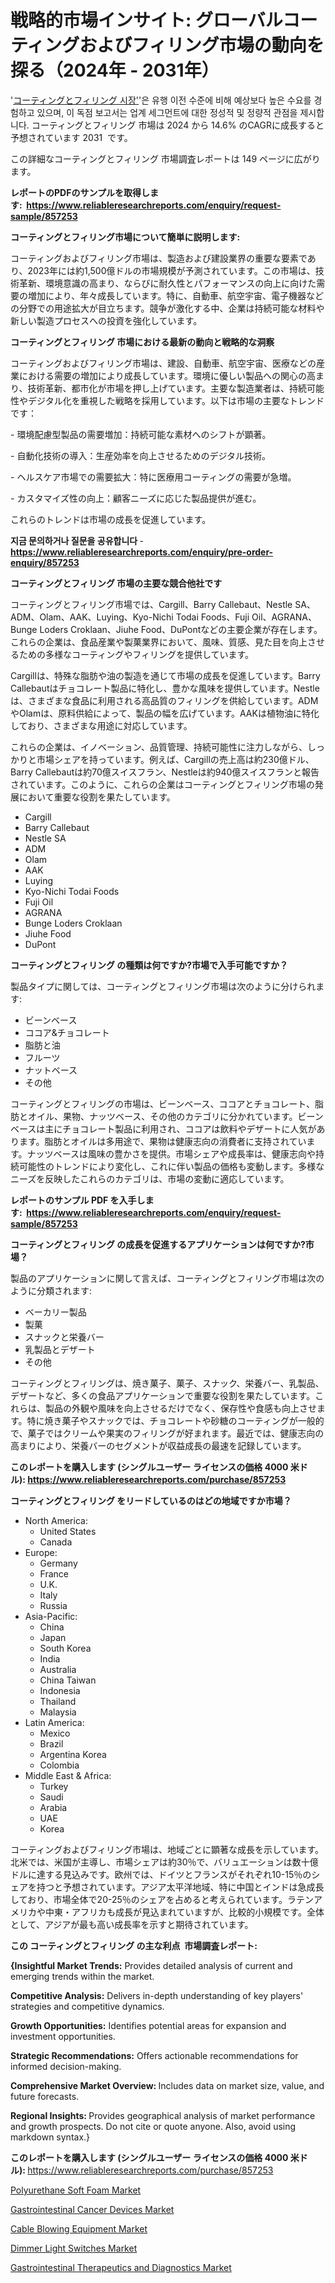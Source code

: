 <p><h1>戦略的市場インサイト: グローバルコーティングおよびフィリング市場の動向を探る（2024年 - 2031年）</h1></p><p>'<a href="https://www.reliableresearchreports.com/coatings-and-fillings-r857253?utm_campaign=107&utm_medium=36&utm_source=Github&utm_content=ia&utm_term=17102024&utm_id=coatings-and-fillings">コーティングとフィリング 시장'</a>'은 유행 이전 수준에 비해 예상보다 높은 수요를 경험하고 있으며, 이 독점 보고서는 업계 세그먼트에 대한 정성적 및 정량적 관점을 제시합니다. コーティングとフィリング 市場は 2024 から 14.6% のCAGRに成長すると予想されています 2031&nbsp; です。</p>
<p>この詳細なコーティングとフィリング 市場調査レポートは 149 ページに広がります。</p>
<p><strong>レポートのPDFのサンプルを取得します</strong><strong>:&nbsp;&nbsp;<a href="https://www.reliableresearchreports.com/enquiry/request-sample/857253?utm_campaign=107&utm_medium=36&utm_source=Github&utm_content=ia&utm_term=17102024&utm_id=coatings-and-fillings">https://www.reliableresearchreports.com/enquiry/request-sample/857253</a></strong></p>
<p><strong>コーティングとフィリング市場について簡単に説明します:</strong></p>
<p><p>コーティングおよびフィリング市場は、製造および建設業界の重要な要素であり、2023年には約1,500億ドルの市場規模が予測されています。この市場は、技術革新、環境意識の高まり、ならびに耐久性とパフォーマンスの向上に向けた需要の増加により、年々成長しています。特に、自動車、航空宇宙、電子機器などの分野での用途拡大が目立ちます。競争が激化する中、企業は持続可能な材料や新しい製造プロセスへの投資を強化しています。</p></p>
<p><strong>コーティングとフィリング 市場における最新の動向と戦略的な洞察</strong></p>
<p><p>コーティングおよびフィリング市場は、建設、自動車、航空宇宙、医療などの産業における需要の増加により成長しています。環境に優しい製品への関心の高まり、技術革新、都市化が市場を押し上げています。主要な製造業者は、持続可能性やデジタル化を重視した戦略を採用しています。以下は市場の主要なトレンドです：</p><p>- 環境配慮型製品の需要増加：持続可能な素材へのシフトが顕著。</p><p>- 自動化技術の導入：生産効率を向上させるためのデジタル技術。</p><p>- ヘルスケア市場での需要拡大：特に医療用コーティングの需要が急増。</p><p>- カスタマイズ性の向上：顧客ニーズに応じた製品提供が進む。 </p><p>これらのトレンドは市場の成長を促進しています。</p></p>
<p><strong>지금 문의하거나 질문을 공유합니다</strong><strong>&nbsp;</strong>-<strong><a href="https://www.reliableresearchreports.com/enquiry/pre-order-enquiry/857253?utm_campaign=107&utm_medium=36&utm_source=Github&utm_content=ia&utm_term=17102024&utm_id=coatings-and-fillings">https://www.reliableresearchreports.com/enquiry/pre-order-enquiry/857253</a></strong></p>
<p><strong>コーティングとフィリング 市場の主要な競合他社です</strong></p>
<p><p>コーティングとフィリング市場では、Cargill、Barry Callebaut、Nestle SA、ADM、Olam、AAK、Luying、Kyo-Nichi Todai Foods、Fuji Oil、AGRANA、Bunge Loders Croklaan、Jiuhe Food、DuPontなどの主要企業が存在します。これらの企業は、食品産業や製菓業界において、風味、質感、見た目を向上させるための多様なコーティングやフィリングを提供しています。</p><p>Cargillは、特殊な脂肪や油の製造を通じて市場の成長を促進しています。Barry Callebautはチョコレート製品に特化し、豊かな風味を提供しています。Nestleは、さまざまな食品に利用される高品質のフィリングを供給しています。ADMやOlamは、原料供給によって、製品の幅を広げています。AAKは植物油に特化しており、さまざまな用途に対応しています。</p><p>これらの企業は、イノベーション、品質管理、持続可能性に注力しながら、しっかりと市場シェアを持っています。例えば、Cargillの売上高は約230億ドル、Barry Callebautは約70億スイスフラン、Nestleは約940億スイスフランと報告されています。このように、これらの企業はコーティングとフィリング市場の発展において重要な役割を果たしています。</p></p>
<p><ul><li>Cargill</li><li>Barry Callebaut</li><li>Nestle SA</li><li>ADM</li><li>Olam</li><li>AAK</li><li>Luying</li><li>Kyo-Nichi Todai Foods</li><li>Fuji Oil</li><li>AGRANA</li><li>Bunge Loders Croklaan</li><li>Jiuhe Food</li><li>DuPont</li></ul></p>
<p><strong>コーティングとフィリング の種類は何ですか?市場で入手可能ですか？</strong></p>
<p>製品タイプに関しては、コーティングとフィリング市場は次のように分けられます:</p>
<p><ul><li>ビーンベース</li><li>ココア&チョコレート</li><li>脂肪と油</li><li>フルーツ</li><li>ナットベース</li><li>その他</li></ul></p>
<p><p>コーティングとフィリングの市場は、ビーンベース、ココアとチョコレート、脂肪とオイル、果物、ナッツベース、その他のカテゴリに分かれています。ビーンベースは主にチョコレート製品に利用され、ココアは飲料やデザートに人気があります。脂肪とオイルは多用途で、果物は健康志向の消費者に支持されています。ナッツベースは風味の豊かさを提供。市場シェアや成長率は、健康志向や持続可能性のトレンドにより変化し、これに伴い製品の価格も変動します。多様なニーズを反映したこれらのカテゴリは、市場の変動に適応しています。</p></p>
<p><strong>レポートのサンプル PDF を入手します:&nbsp;</strong><strong>&nbsp;<a href="https://www.reliableresearchreports.com/enquiry/request-sample/857253?utm_campaign=107&utm_medium=36&utm_source=Github&utm_content=ia&utm_term=17102024&utm_id=coatings-and-fillings">https://www.reliableresearchreports.com/enquiry/request-sample/857253</a></strong></p>
<p><strong>コーティングとフィリング の成長を促進するアプリケーションは何ですか?市場？</strong></p>
<p>製品のアプリケーションに関して言えば、コーティングとフィリング市場は次のように分類されます:</p>
<p><ul><li>ベーカリー製品</li><li>製菓</li><li>スナックと栄養バー</li><li>乳製品とデザート</li><li>その他</li></ul></p>
<p><p>コーティングとフィリングは、焼き菓子、菓子、スナック、栄養バー、乳製品、デザートなど、多くの食品アプリケーションで重要な役割を果たしています。これらは、製品の外観や風味を向上させるだけでなく、保存性や食感も向上させます。特に焼き菓子やスナックでは、チョコレートや砂糖のコーティングが一般的で、菓子ではクリームや果実のフィリングが好まれます。最近では、健康志向の高まりにより、栄養バーのセグメントが収益成長の最速を記録しています。</p></p>
<p><strong>このレポートを購入します (シングルユーザー ライセンスの価格 4000 米ドル):</strong><strong>&nbsp;<a href="https://www.reliableresearchreports.com/purchase/857253?utm_campaign=107&utm_medium=36&utm_source=Github&utm_content=ia&utm_term=17102024&utm_id=coatings-and-fillings">https://www.reliableresearchreports.com/purchase/857253</a></strong></p>
<p><strong>コーティングとフィリング をリードしているのはどの地域ですか市場？</strong></p>
<p><ul>
    <li>
        North America:
        <ul>
            <li>United States</li>
            <li>Canada</li>
        </ul>
    </li>
    <li>
        Europe:
        <ul>
            <li>Germany</li>
            <li>France</li>
            <li>U.K.</li>
            <li>Italy</li>
            <li>Russia</li>
        </ul>
    </li>
    <li>
        Asia-Pacific:
        <ul>
            <li>China</li>
            <li>Japan</li>
            <li>South Korea</li>
            <li>India</li>
            <li>Australia</li>
            <li>China Taiwan</li>
            <li>Indonesia</li>
            <li>Thailand</li>
            <li>Malaysia</li>
        </ul>
    </li>
    <li>
        Latin America:
        <ul>
            <li>Mexico</li>
            <li>Brazil</li>
            <li>Argentina Korea</li>
            <li>Colombia</li>
        </ul>
    </li>
    <li>
        Middle East & Africa:
        <ul>
            <li>Turkey</li>
            <li>Saudi</li>
            <li>Arabia</li>
            <li>UAE</li>
            <li>Korea</li>
        </ul>
    </li>
    </ul></p>
<p><p>コーティングおよびフィリング市場は、地域ごとに顕著な成長を示しています。北米では、米国が主導し、市場シェアは約30％で、バリュエーションは数十億ドルに達する見込みです。欧州では、ドイツとフランスがそれぞれ10-15％のシェアを持つと予想されています。アジア太平洋地域、特に中国とインドは急成長しており、市場全体で20-25％のシェアを占めると考えられています。ラテンアメリカや中東・アフリカも成長が見込まれていますが、比較的小規模です。全体として、アジアが最も高い成長率を示すと期待されています。</p></p>
<p><strong>この コーティングとフィリング の主な利点&nbsp; 市場調査レポート:</strong></p>
<p><strong>{Insightful Market Trends:</strong> Provides detailed analysis of current and emerging trends within the market.</p>
<p><strong>Competitive Analysis:</strong> Delivers in-depth understanding of key players' strategies and competitive dynamics.</p>
<p><strong>Growth Opportunities:</strong> Identifies potential areas for expansion and investment opportunities.</p>
<p><strong>Strategic Recommendations:</strong> Offers actionable recommendations for informed decision-making.</p>
<p><strong>Comprehensive Market Overview: </strong>Includes data on market size, value, and future forecasts.</p>
<p><strong>Regional Insights: </strong>Provides geographical analysis of market performance and growth prospects. Do not cite or quote anyone. Also, avoid using markdown syntax.}</p>
<p><strong>このレポートを購入します (シングルユーザー ライセンスの価格 4000 米ドル):&nbsp;</strong><a href="https://www.reliableresearchreports.com/purchase/857253?utm_campaign=107&utm_medium=36&utm_source=Github&utm_content=ia&utm_term=17102024&utm_id=coatings-and-fillings">https://www.reliableresearchreports.com/purchase/857253</a></p>
<p><p><a href="https://www.linkedin.com/pulse/polyurethane-soft-foam-market-share-size-trends-industry-analysis-guh5c?utm_campaign=107&utm_medium=36&utm_source=Github&utm_content=ia&utm_term=17102024&utm_id=coatings-and-fillings">Polyurethane Soft Foam Market</a></p><p><a href="https://github.com/NasrinKhan99/Market-Research-Report-List-1/blob/main/gastrointestinal-cancer-devices-market.md?utm_campaign=107&utm_medium=36&utm_source=Github&utm_content=ia&utm_term=17102024&utm_id=coatings-and-fillings">Gastrointestinal Cancer Devices Market</a></p><p><a href="https://issuu.com/reportprime-2/docs/cable-blowing-equipment-market-size_7c0ea1e408c3f0?utm_campaign=107&utm_medium=36&utm_source=Github&utm_content=ia&utm_term=17102024&utm_id=coatings-and-fillings">Cable Blowing Equipment Market</a></p><p><a href="https://issuu.com/reportprime-2/docs/dimmer-light-switches-market-size-2_9e8fdf888b91ce?utm_campaign=107&utm_medium=36&utm_source=Github&utm_content=ia&utm_term=17102024&utm_id=coatings-and-fillings">Dimmer Light Switches Market</a></p><p><a href="https://github.com/RoseBoyd475/Market-Research-Report-List-1/blob/main/gastrointestinal-therapeutics-and-diagnostics-market.md?utm_campaign=107&utm_medium=36&utm_source=Github&utm_content=ia&utm_term=17102024&utm_id=coatings-and-fillings">Gastrointestinal Therapeutics and Diagnostics Market</a></p></p>
<p>&nbsp;</p>